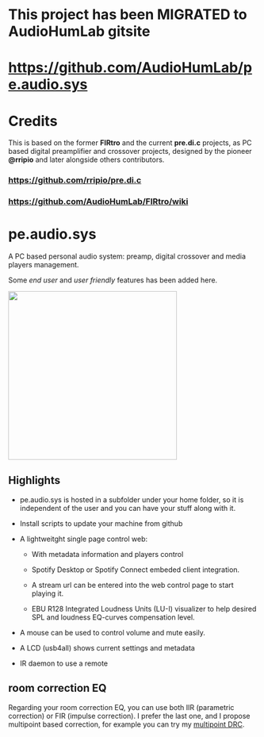 # This project has been MIGRATED to AudioHumLab gitsite
# https://github.com/AudioHumLab/pe.audio.sys

# Credits

This is based on the former **FIRtro** and the current **pre.di.c** projects, as PC based digital preamplifier and crossover projects, designed by the pioneer **@rripio** and later alongside others contributors.


### https://github.com/rripio/pre.di.c

### https://github.com/AudioHumLab/FIRtro/wiki


# pe.audio.sys

A PC based personal audio system: preamp, digital crossover and media players management.

Some *end user* and *user friendly* features has been added here.

<a href="url"><img src="https://github.com/Rsantct/pre.di.c/blob/master/pre.di.c/clients/www/images/control%20web%20v2.0b.png" align="center" width="340" ></a>

## Highlights

- pe.audio.sys is hosted in a subfolder under your home folder, so it is independent of the user and you can have your stuff along with it.

- Install scripts to update your machine from github

- A lightweitght single page control web:

    - With metadata information and players control
    
    - Spotify Desktop or Spotify Connect embeded client integration.

    - A stream url can be entered into the web control page to start playing it.
    
    - EBU R128 Integrated Loudness Units (LU-I) visualizer to help desired SPL and loudness EQ-curves compensation level.

- A mouse can be used to control volume and mute easily.

- A LCD (usb4all) shows current settings and metadata

- IR daemon to use a remote


## room correction EQ

Regarding your room correction EQ, you can use both IIR (parametric correction) or FIR (impulse correction). I prefer the last one, and I propose multipoint based correction, for example you can try my [multipoint DRC](https://github.com/Rsantct/DRC).



 
